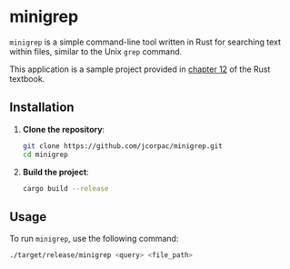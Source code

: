 # minigrep

`minigrep` is a simple command-line tool written in Rust for searching text within files, similar to the Unix `grep` command.

This application is a sample project provided in [chapter 12](https://doc.rust-lang.org/book/ch12-00-an-io-project.html) of the Rust textbook. 

## Installation

1. **Clone the repository**:
    ```sh
    git clone https://github.com/jcorpac/minigrep.git
    cd minigrep
    ```

2. **Build the project**:
    ```sh
    cargo build --release
    ```

## Usage

To run `minigrep`, use the following command:

```sh
./target/release/minigrep <query> <file_path>
